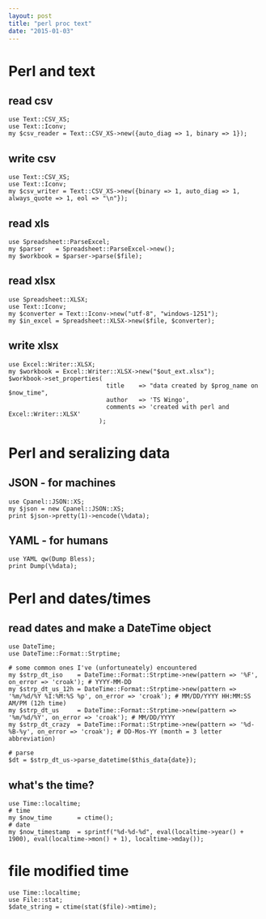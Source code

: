 ```yaml
---
layout: post
title: "perl proc text"
date: "2015-01-03"
---
```


# Perl and text

## read csv

    use Text::CSV_XS;
    use Text::Iconv;
    my $csv_reader = Text::CSV_XS->new({auto_diag => 1, binary => 1});

## write csv

    use Text::CSV_XS;
    use Text::Iconv;
    my $csv_writer = Text::CSV_XS->new({binary => 1, auto_diag => 1, always_quote => 1, eol => "\n"});

## read xls

    use Spreadsheet::ParseExcel;
    my $parser   = Spreadsheet::ParseExcel->new();
    my $workbook = $parser->parse($file);


## read xlsx

    use Spreadsheet::XLSX;
    use Text::Iconv;
    my $converter = Text::Iconv->new("utf-8", "windows-1251");
    my $in_excel = Spreadsheet::XLSX->new($file, $converter);


## write xlsx

    use Excel::Writer::XLSX;
    my $workbook = Excel::Writer::XLSX->new("$out_ext.xlsx");
    $workbook->set_properties(
                               title    => "data created by $prog_name on $now_time",
                               author   => 'TS Wingo',
                               comments => 'created with perl and Excel::Writer::XLSX'
                             );

# Perl and seralizing data

## JSON - for machines

    use Cpanel::JSON::XS;
    my $json = new Cpanel::JSON::XS;
    print $json->pretty(1)->encode(\%data);

## YAML - for humans

    use YAML qw(Dump Bless);
    print Dump(\%data);

# Perl and dates/times

## read dates and make a DateTime object

    use DateTime;
    use DateTime::Format::Strptime;

    # some common ones I've (unfortuneately) encountered
    my $strp_dt_iso    = DateTime::Format::Strptime->new(pattern => '%F', on_error => 'croak'); # YYYY-MM-DD
    my $strp_dt_us_12h = DateTime::Format::Strptime->new(pattern => '%m/%d/%Y %I:%M:%S %p', on_error => 'croak'); # MM/DD/YYYY HH:MM:SS AM/PM (12h time)
    my $strp_dt_us     = DateTime::Format::Strptime->new(pattern => '%m/%d/%Y', on_error => 'croak'); # MM/DD/YYYY
    my $strp_dt_crazy  = DateTime::Format::Strptime->new(pattern => '%d-%B-%y', on_error => 'croak'); # DD-Mos-YY (month = 3 letter abbreviation)

    # parse
    $dt = $strp_dt_us->parse_datetime($this_data{date});

## what's the time?

    use Time::localtime;
    # time
    my $now_time       = ctime();
    # date
    my $now_timestamp  = sprintf("%d-%d-%d", eval(localtime->year() + 1900), eval(localtime->mon() + 1), localtime->mday());

# file modified time

    use Time::localtime;
    use File::stat;
    $date_string = ctime(stat($file)->mtime);
